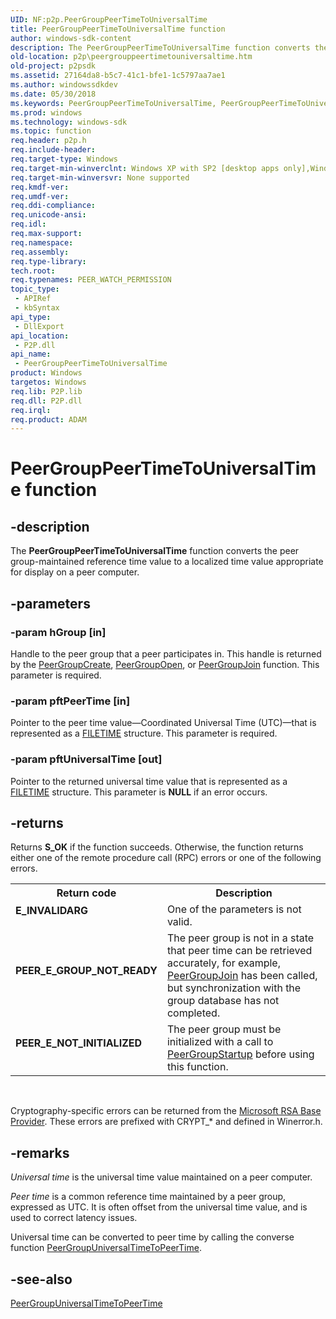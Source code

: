 ```yaml
---
UID: NF:p2p.PeerGroupPeerTimeToUniversalTime
title: PeerGroupPeerTimeToUniversalTime function
author: windows-sdk-content
description: The PeerGroupPeerTimeToUniversalTime function converts the peer group-maintained reference time value to a localized time value appropriate for display on a peer computer.
old-location: p2p\peergrouppeertimetouniversaltime.htm
old-project: p2psdk
ms.assetid: 27164da8-b5c7-41c1-bfe1-1c5797aa7ae1
ms.author: windowssdkdev
ms.date: 05/30/2018
ms.keywords: PeerGroupPeerTimeToUniversalTime, PeerGroupPeerTimeToUniversalTime function [Peer Networking], p2p.peergrouppeertimetouniversaltime, p2p/PeerGroupPeerTimeToUniversalTime
ms.prod: windows
ms.technology: windows-sdk
ms.topic: function
req.header: p2p.h
req.include-header: 
req.target-type: Windows
req.target-min-winverclnt: Windows XP with SP2 [desktop apps only],Windows XP with SP1 with the Advanced Networking Pack forWindows XP
req.target-min-winversvr: None supported
req.kmdf-ver: 
req.umdf-ver: 
req.ddi-compliance: 
req.unicode-ansi: 
req.idl: 
req.max-support: 
req.namespace: 
req.assembly: 
req.type-library: 
tech.root: 
req.typenames: PEER_WATCH_PERMISSION
topic_type:
 - APIRef
 - kbSyntax
api_type:
 - DllExport
api_location:
 - P2P.dll
api_name:
 - PeerGroupPeerTimeToUniversalTime
product: Windows
targetos: Windows
req.lib: P2P.lib
req.dll: P2P.dll
req.irql: 
req.product: ADAM
---
```


# PeerGroupPeerTimeToUniversalTime function


## -description


The <b>PeerGroupPeerTimeToUniversalTime</b> function converts the peer group-maintained reference time value to a localized time value appropriate for display on a peer computer.


## -parameters




### -param hGroup [in]

Handle to the  peer group that a peer participates in. This handle is returned by the <a href="https://msdn.microsoft.com/b85d87c6-28b7-49f8-865c-9d246f89367e">PeerGroupCreate</a>, <a href="https://msdn.microsoft.com/cfaf244f-8786-4801-926d-f6c79bfa4275">PeerGroupOpen</a>, or <a href="https://msdn.microsoft.com/a7f5689d-4849-4363-bc61-3fed63f4287b">PeerGroupJoin</a> function. This parameter is required.


### -param pftPeerTime [in]

Pointer to the peer time value—Coordinated Universal Time (UTC)—that is represented as a <a href="https://msdn.microsoft.com/2d72b1bc-4687-4672-9644-85ad9b197a72">FILETIME</a> structure.  This parameter is required.


### -param pftUniversalTime [out]

Pointer to the returned universal time value that is  represented as a <a href="https://msdn.microsoft.com/2d72b1bc-4687-4672-9644-85ad9b197a72">FILETIME</a> structure. This parameter is <b>NULL</b> if an error occurs.


## -returns



Returns <b>S_OK</b> if the function succeeds. Otherwise, the function returns either one of the remote procedure call (RPC) errors or one of the following errors.

<table>
<tr>
<th>Return code</th>
<th>Description</th>
</tr>
<tr>
<td width="40%">
<dl>
<dt><b>E_INVALIDARG</b></dt>
</dl>
</td>
<td width="60%">
One of the parameters is not valid.

</td>
</tr>
<tr>
<td width="40%">
<dl>
<dt><b>PEER_E_GROUP_NOT_READY</b></dt>
</dl>
</td>
<td width="60%">
The peer group is not in a state that peer time can be  retrieved accurately, for example, <a href="https://msdn.microsoft.com/a7f5689d-4849-4363-bc61-3fed63f4287b">PeerGroupJoin</a> has been called, but synchronization with the group database has not completed.

</td>
</tr>
<tr>
<td width="40%">
<dl>
<dt><b>PEER_E_NOT_INITIALIZED</b></dt>
</dl>
</td>
<td width="60%">
The peer group must be  initialized with a call to <a href="https://msdn.microsoft.com/c07e200d-9578-4367-a0f8-699ae300fc1f">PeerGroupStartup</a> before using this function.

</td>
</tr>
</table>
 

Cryptography-specific errors can be returned from the <a href="https://msdn.microsoft.com/c36025c5-a407-4a05-8780-23f8107730df">Microsoft RSA Base Provider</a>. These errors are prefixed with CRYPT_* and defined in Winerror.h.




## -remarks



<i>Universal time</i> is  the universal time value maintained on a peer  computer.

<i>Peer time</i> is a common reference time maintained by a peer group, expressed as UTC. It is often offset from the universal time value, and is used to correct latency issues.

Universal time can be converted to peer time by calling the converse function <a href="https://msdn.microsoft.com/8d64c66a-96c3-48c4-82fa-c57554074729">PeerGroupUniversalTimeToPeerTime</a>.




## -see-also




<a href="https://msdn.microsoft.com/8d64c66a-96c3-48c4-82fa-c57554074729">PeerGroupUniversalTimeToPeerTime</a>
 

 

